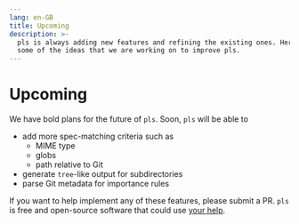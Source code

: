 ```yaml
---
lang: en-GB
title: Upcoming
description: >-
  pls is always adding new features and refining the existing ones. Here are
  some of the ideas that we are working on to improve pls.
---
```


# Upcoming

We have bold plans for the future of `pls`. Soon, `pls` will be able to

- add more spec-matching criteria such as
  - MIME type
  - globs
  - path relative to Git
- generate `tree`-like output for subdirectories
- parse Git metadata for importance rules

If you want to help implement any of these features, please submit a PR. `pls`
is free and open-source software that could use [your help](../contributing).
